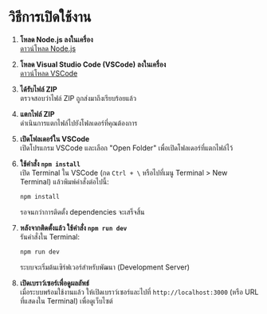 # วิธีการเปิดใช้งาน

1. **โหลด Node.js ลงในเครื่อง**  
   [ดาวน์โหลด Node.js](https://nodejs.org/en)

2. **โหลด Visual Studio Code (VSCode) ลงในเครื่อง**  
   [ดาวน์โหลด VSCode](https://code.visualstudio.com/)

3. **ได้รับไฟล์ ZIP**  
   ตรวจสอบว่าไฟล์ ZIP ถูกส่งมาถึงเรียบร้อยแล้ว

4. **แตกไฟล์ ZIP**  
   ดำเนินการแตกไฟล์ไปยังโฟลเดอร์ที่คุณต้องการ

5. **เปิดโฟลเดอร์ใน VSCode**  
   เปิดโปรแกรม VSCode และเลือก "Open Folder" เพื่อเปิดโฟลเดอร์ที่แตกไฟล์ไว้

6. **ใช้คำสั่ง `npm install`**  
   เปิด Terminal ใน VSCode (กด `Ctrl + \` หรือไปที่เมนู Terminal > New Terminal) แล้วพิมพ์คำสั่งต่อไปนี้:

   ```bash
   npm install
   ```

   รอจนกว่าการติดตั้ง dependencies จะเสร็จสิ้น

7. **หลังจากติดตั้งแล้ว ใช้คำสั่ง `npm run dev`**  
   รันคำสั่งใน Terminal:

   ```bash
   npm run dev
   ```

   ระบบจะเริ่มต้นเซิร์ฟเวอร์สำหรับพัฒนา (Development Server)

8. **เปิดเบราว์เซอร์เพื่อดูผลลัพธ์**  
   เมื่อระบบพร้อมใช้งานแล้ว ให้เปิดเบราว์เซอร์และไปที่ `http://localhost:3000` (หรือ URL ที่แสดงใน Terminal) เพื่อดูเว็บไซต์
